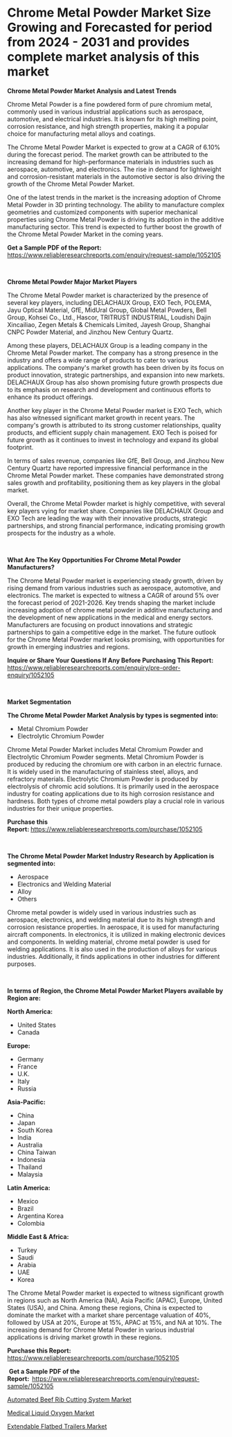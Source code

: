 <p><h1>Chrome Metal Powder Market Size Growing and Forecasted for period from 2024 - 2031 and provides complete market analysis of this market</h1></p><p><strong>Chrome Metal Powder Market Analysis and Latest Trends</strong></p>
<p><p>Chrome Metal Powder is a fine powdered form of pure chromium metal, commonly used in various industrial applications such as aerospace, automotive, and electrical industries. It is known for its high melting point, corrosion resistance, and high strength properties, making it a popular choice for manufacturing metal alloys and coatings.</p><p>The Chrome Metal Powder Market is expected to grow at a CAGR of 6.10% during the forecast period. The market growth can be attributed to the increasing demand for high-performance materials in industries such as aerospace, automotive, and electronics. The rise in demand for lightweight and corrosion-resistant materials in the automotive sector is also driving the growth of the Chrome Metal Powder Market.</p><p>One of the latest trends in the market is the increasing adoption of Chrome Metal Powder in 3D printing technology. The ability to manufacture complex geometries and customized components with superior mechanical properties using Chrome Metal Powder is driving its adoption in the additive manufacturing sector. This trend is expected to further boost the growth of the Chrome Metal Powder Market in the coming years.</p></p>
<p><strong>Get a Sample PDF of the Report:&nbsp;</strong> <a href="https://www.reliableresearchreports.com/enquiry/request-sample/1052105">https://www.reliableresearchreports.com/enquiry/request-sample/1052105</a></p>
<p>&nbsp;</p>
<p><strong>Chrome Metal Powder Major Market Players</strong></p>
<p><p>The Chrome Metal Powder market is characterized by the presence of several key players, including DELACHAUX Group, EXO Tech, POLEMA, Jayu Optical Material, GfE, MidUral Group, Global Metal Powders, Bell Group, Kohsei Co., Ltd., Hascor, TRITRUST INDUSTRIAL, Loudishi Dajin Xincailiao, Zegen Metals & Chemicals Limited, Jayesh Group, Shanghai CNPC Powder Material, and Jinzhou New Century Quartz. </p><p>Among these players, DELACHAUX Group is a leading company in the Chrome Metal Powder market. The company has a strong presence in the industry and offers a wide range of products to cater to various applications. The company's market growth has been driven by its focus on product innovation, strategic partnerships, and expansion into new markets. DELACHAUX Group has also shown promising future growth prospects due to its emphasis on research and development and continuous efforts to enhance its product offerings.</p><p>Another key player in the Chrome Metal Powder market is EXO Tech, which has also witnessed significant market growth in recent years. The company's growth is attributed to its strong customer relationships, quality products, and efficient supply chain management. EXO Tech is poised for future growth as it continues to invest in technology and expand its global footprint.</p><p>In terms of sales revenue, companies like GfE, Bell Group, and Jinzhou New Century Quartz have reported impressive financial performance in the Chrome Metal Powder market. These companies have demonstrated strong sales growth and profitability, positioning them as key players in the global market.</p><p>Overall, the Chrome Metal Powder market is highly competitive, with several key players vying for market share. Companies like DELACHAUX Group and EXO Tech are leading the way with their innovative products, strategic partnerships, and strong financial performance, indicating promising growth prospects for the industry as a whole.</p></p>
<p>&nbsp;</p>
<p><strong>What Are The Key Opportunities For Chrome Metal Powder Manufacturers?</strong></p>
<p><p>The Chrome Metal Powder market is experiencing steady growth, driven by rising demand from various industries such as aerospace, automotive, and electronics. The market is expected to witness a CAGR of around 5% over the forecast period of 2021-2026. Key trends shaping the market include increasing adoption of chrome metal powder in additive manufacturing and the development of new applications in the medical and energy sectors. Manufacturers are focusing on product innovations and strategic partnerships to gain a competitive edge in the market. The future outlook for the Chrome Metal Powder market looks promising, with opportunities for growth in emerging industries and regions.</p></p>
<p><strong>Inquire or Share Your Questions If Any Before Purchasing This Report:</strong> <a href="https://www.reliableresearchreports.com/enquiry/pre-order-enquiry/1052105">https://www.reliableresearchreports.com/enquiry/pre-order-enquiry/1052105</a></p>
<p>&nbsp;</p>
<p><strong>Market Segmentation</strong></p>
<p><strong>The Chrome Metal Powder Market Analysis by types is segmented into:</strong></p>
<p><ul><li>Metal Chromium Powder</li><li>Electrolytic Chromium Powder</li></ul></p>
<p><p>Chrome Metal Powder Market includes Metal Chromium Powder and Electrolytic Chromium Powder segments. Metal Chromium Powder is produced by reducing the chromium ore with carbon in an electric furnace. It is widely used in the manufacturing of stainless steel, alloys, and refractory materials. Electrolytic Chromium Powder is produced by electrolysis of chromic acid solutions. It is primarily used in the aerospace industry for coating applications due to its high corrosion resistance and hardness. Both types of chrome metal powders play a crucial role in various industries for their unique properties.</p></p>
<p><strong>Purchase this Report:&nbsp;</strong><a href="https://www.reliableresearchreports.com/purchase/1052105">https://www.reliableresearchreports.com/purchase/1052105</a></p>
<p>&nbsp;</p>
<p><strong>The Chrome Metal Powder Market Industry Research by Application is segmented into:</strong></p>
<p><ul><li>Aerospace</li><li>Electronics and Welding Material</li><li>Alloy</li><li>Others</li></ul></p>
<p><p>Chrome metal powder is widely used in various industries such as aerospace, electronics, and welding material due to its high strength and corrosion resistance properties. In aerospace, it is used for manufacturing aircraft components. In electronics, it is utilized in making electronic devices and components. In welding material, chrome metal powder is used for welding applications. It is also used in the production of alloys for various industries. Additionally, it finds applications in other industries for different purposes.</p></p>
<p>&nbsp;</p>
<p><strong>In terms of Region, the Chrome Metal Powder Market Players available by Region are:</strong></p>
<p>
    <p> <strong> North America: </strong>
        <ul>
            <li>United States</li>
            <li>Canada</li>
        </ul>
        </p> 
    <p> <strong> Europe: </strong>
        <ul>
            <li>Germany</li>
            <li>France</li>
            <li>U.K.</li>
            <li>Italy</li>
            <li>Russia</li>
        </ul>
        </p> 
    <p> <strong> Asia-Pacific: </strong>
        <ul>
            <li>China</li>
            <li>Japan</li>
            <li>South Korea</li>
            <li>India</li>
            <li>Australia</li>
            <li>China Taiwan</li>
            <li>Indonesia</li>
            <li>Thailand</li>
            <li>Malaysia</li>
        </ul>
        </p> 
    <p> <strong> Latin America: </strong>
        <ul>
            <li>Mexico</li>
            <li>Brazil</li>
            <li>Argentina Korea</li>
            <li>Colombia</li>
        </ul>
        </p> 
    <p> <strong> Middle East & Africa: </strong>
        <ul>
            <li>Turkey</li>
            <li>Saudi</li>
            <li>Arabia</li>
            <li>UAE</li>
            <li>Korea</li>
        </ul>
    </p>
    </p>
<p><p>The Chrome Metal Powder market is expected to witness significant growth in regions such as North America (NA), Asia Pacific (APAC), Europe, United States (USA), and China. Among these regions, China is expected to dominate the market with a market share percentage valuation of 40%, followed by USA at 20%, Europe at 15%, APAC at 15%, and NA at 10%. The increasing demand for Chrome Metal Powder in various industrial applications is driving market growth in these regions.</p></p>
<p><strong>Purchase this Report: </strong><a href="https://www.reliableresearchreports.com/purchase/1052105">https://www.reliableresearchreports.com/purchase/1052105</a></p>
<p>&nbsp;<strong>Get a Sample PDF of the Report:&nbsp;&nbsp;</strong><a href="https://www.reliableresearchreports.com/enquiry/request-sample/1052105">https://www.reliableresearchreports.com/enquiry/request-sample/1052105</a></p>
<p><strong></strong></p>
<p><p><a href="https://view.publitas.com/reportprime-1/automated-beef-rib-cutting-system-market-size-global-industry-overview-market-segmentation-and-forecast-2023-to-2030/">Automated Beef Rib Cutting System Market</a></p><p><a href="https://view.publitas.com/reportprime-1/medical-liquid-oxygen-market-research-report-provides-critical-insights-that-can-help-shape-business-development-and-investment-strategies/">Medical Liquid Oxygen Market</a></p><p><a href="https://view.publitas.com/reportprime-1/extendable-flatbed-trailers-market-size-share-trends-analysis-report-by-material-by-type-by-end-user-by-region-and-segment-forecasts-2023-2030/">Extendable Flatbed Trailers Market</a></p></p>